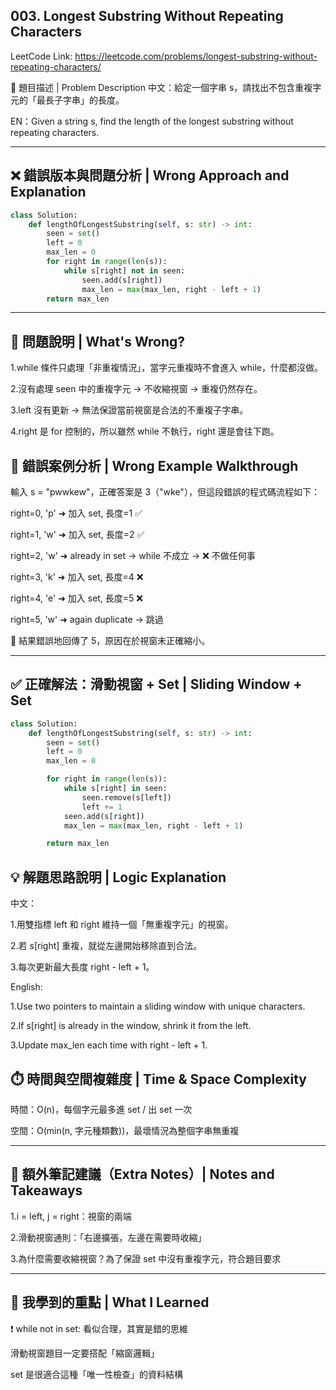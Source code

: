 ## 003. Longest Substring Without Repeating Characters
LeetCode Link: https://leetcode.com/problems/longest-substring-without-repeating-characters/

🧩 題目描述 | Problem Description
中文：給定一個字串 s，請找出不包含重複字元的「最長子字串」的長度。

EN：Given a string s, find the length of the longest substring without repeating characters.

--- 

## ❌ 錯誤版本與問題分析 | Wrong Approach and Explanation

``` python
class Solution:
    def lengthOfLongestSubstring(self, s: str) -> int:
        seen = set()
        left = 0
        max_len = 0
        for right in range(len(s)):
            while s[right] not in seen:
                seen.add(s[right])
                max_len = max(max_len, right - left + 1)
        return max_len
```

---

## 🧨 問題說明 | What's Wrong?

1.while 條件只處理「非重複情況」，當字元重複時不會進入 while，什麼都沒做。

2.沒有處理 seen 中的重複字元 → 不收縮視窗 → 重複仍然存在。

3.left 沒有更新 → 無法保證當前視窗是合法的不重複子字串。

4.right 是 for 控制的，所以雖然 while 不執行，right 還是會往下跑。

## 🧪 錯誤案例分析 | Wrong Example Walkthrough
輸入 s = "pwwkew"，正確答案是 3（"wke"），但這段錯誤的程式碼流程如下：

right=0, 'p' ➜ 加入 set, 長度=1 ✅

right=1, 'w' ➜ 加入 set, 長度=2 ✅

right=2, 'w' ➜ already in set → while 不成立 → ❌ 不做任何事

right=3, 'k' ➜ 加入 set, 長度=4 ❌

right=4, 'e' ➜ 加入 set, 長度=5 ❌

right=5, 'w' ➜ again duplicate → 跳過

🛑 結果錯誤地回傳了 5，原因在於視窗未正確縮小。

---

## ✅ 正確解法：滑動視窗 + Set | Sliding Window + Set

``` python
class Solution:
    def lengthOfLongestSubstring(self, s: str) -> int:
        seen = set()
        left = 0
        max_len = 0

        for right in range(len(s)):
            while s[right] in seen:
                seen.remove(s[left])
                left += 1
            seen.add(s[right])
            max_len = max(max_len, right - left + 1)

        return max_len
```
## 💡 解題思路說明 | Logic Explanation

中文：

1.用雙指標 left 和 right 維持一個「無重複字元」的視窗。

2.若 s[right] 重複，就從左邊開始移除直到合法。

3.每次更新最大長度 right - left + 1。

English:

1.Use two pointers to maintain a sliding window with unique characters.

2.If s[right] is already in the window, shrink it from the left.

3.Update max_len each time with right - left + 1.

## ⏱️ 時間與空間複雜度 | Time & Space Complexity

時間：O(n)，每個字元最多進 set / 出 set 一次

空間：O(min(n, 字元種類數))，最壞情況為整個字串無重複

---

## 📌 額外筆記建議（Extra Notes）| Notes and Takeaways

1.i = left, j = right：視窗的兩端

2.滑動視窗通則：「右邊擴張，左邊在需要時收縮」

3.為什麼需要收縮視窗？為了保證 set 中沒有重複字元，符合題目要求

---
## 🧠 我學到的重點 | What I Learned
❗ while not in set: 看似合理，其實是錯的思維

滑動視窗題目一定要搭配「縮窗邏輯」

set 是很適合這種「唯一性檢查」的資料結構